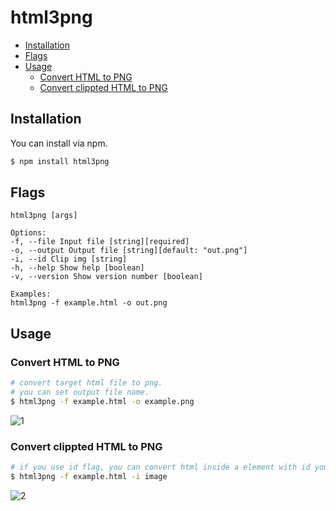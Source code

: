 # html3png

<!-- TOC -->
-   [Installation](#installation)
-   [Flags](#flags)
-   [Usage](#usage)
    -   [Convert HTML to PNG](#convert-html-to-png)
    -   [Convert clippted HTML to PNG](#convert-clippted-html-to-png)

<!-- /TOC -->

## Installation

You can install via npm.

```sh
$ npm install html3png
```

## Flags

```
html3png [args]

Options:
-f, --file Input file [string][required]
-o, --output Output file [string][default: "out.png"]
-i, --id Clip img [string]
-h, --help Show help [boolean]
-v, --version Show version number [boolean]

Examples:
html3png -f example.html -o out.png
```

## Usage

### Convert HTML to PNG

```sh
# convert target html file to png.
# you can set output file name.
$ html3png -f example.html -o example.png
```

![1](https://user-images.githubusercontent.com/41065217/82092663-afb21a80-9734-11ea-9dac-3bd40590e0ca.png)

### Convert clippted HTML to PNG

```sh
# if you use id flag, you can convert html inside a element with id you give to png.
$ html3png -f example.html -i image
```

![2](https://user-images.githubusercontent.com/41065217/82091252-fb16f980-9731-11ea-8d11-e62c99830703.png)
